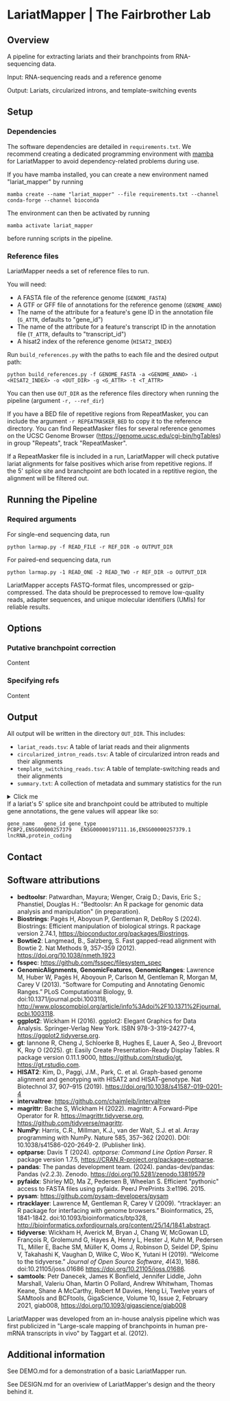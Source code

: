 # LariatMapper | The Fairbrother Lab

## Overview

A pipeline for extracting lariats and their branchpoints from RNA-sequencing data. 

Input: RNA-sequencing reads and a reference genome

Output: Lariats, circularized introns, and template-switching events

## Setup

### Dependencies
The software dependencies are detailed in `requirements.txt`. We recommend creating a dedicated programming environment with [mamba](https://mamba.readthedocs.io/en/latest/user_guide/mamba.html) for LariatMapper to avoid dependency-related problems during use.

If you have mamba installed, you can create a new environment named "lariat_mapper" by running

	mamba create --name "lariat_mapper" --file requirements.txt --channel conda-forge --channel bioconda

The environment can then be activated by running

	mamba activate lariat_mapper
 
before running scripts in the pipeline.

### Reference files
LariatMapper needs a set of reference files to run. 

You will need:
- A FASTA file of the reference genome (`GENOME_FASTA`)
- A GTF or GFF file of annotations for the reference genome (`GENOME_ANNO`)
- The name of the attribute for a feature's gene ID in the annotation file (`G_ATTR`, defaults to "gene_id")
- The name of the attribute for a feature's transcript ID in the annotation file (`T_ATTR`, defaults to "transcript_id")
- A hisat2 index of the reference genome (`HISAT2_INDEX`)

Run `build_references.py` with the paths to each file and the desired output path:

	python build_references.py -f GENOME_FASTA -a <GENOME_ANNO> -i <HISAT2_INDEX> -o <OUT_DIR> -g <G_ATTR> -t <T_ATTR>

You can then use `OUT_DIR` as the reference files directory when running the pipeline (argument `-r, --ref_dir`)

If you have a BED file of repetitive regions from RepeatMasker, you can include the argument `-r REPEATMASKER_BED` to copy it to the reference directory. You can find RepeatMasker files for several reference genomes on the UCSC Genome Browser (https://genome.ucsc.edu/cgi-bin/hgTables) in group "Repeats", track "RepeatMasker". 

If a RepeatMasker file is included in a run, LariatMapper will check putative lariat alignments for false positives which arise from repetitive regions. If the 5' splice site and branchpoint are both located in a reptitive region, the alignment will be filtered out.


## Running the Pipeline
### Required arguments 
For single-end sequencing data, run

	python larmap.py -f READ_FILE -r REF_DIR -o OUTPUT_DIR

For paired-end sequencing data, run

	python larmap.py -1 READ_ONE -2 READ_TWO -r REF_DIR -o OUTPUT_DIR

LariatMapper accepts FASTQ-format files, uncompressed or gzip-compressed. The data should be preprocessed to remove low-quality reads, adapter sequences, and unique molecular identifiers (UMIs) for reliable results. 

## Options
### Putative branchpoint correction
Content

### Specifying refs
Content


## Output
All output will be written in the directory `OUT_DIR`. This includes:

- `lariat_reads.tsv`: A table of lariat reads and their alignments
- `circularized_intron_reads.tsv`: A table of circularized intron reads and their alignments
- `template_switching_reads.tsv`: A table of template-switching reads and their alignments
- `summary.txt`: A collection of metadata and summary statistics for the run

<details>
	<summary>Click me</summary>
`lariat_reads.tsv` and  columns:

- read_id: The read's ID (unique)
- gene_id*: The ID of the gene(s) that produced the lariat
- chrom: The chromosome of the gene that produced the lariat
- strand: The strand of the gene that produced the lariat. "+" for the forward strand and "-" for the reverse strand
- fivep_pos: The genomic position of the lariat's 5' splice site 
- bp_pos: The genomic position of the branchpoint 
- threep_pos: The genomic position of the closest 3' splice site that is downstream of the branchpoint
- bp_dist_to_threep: The distance of the branchpoint from the 3' splice site in nucleotides. Always negative
- read_is_reverse: "False" if the RNA-seq read's sequence matches the source intron's sequence, "True" if it matches the reverse-complement
- read_bp_pos: The position of the branchpoint in the read
- read_seq: The read's sequence 
- read_bp_nt: The nucleotide of the branchpoint according to the read. Reverse-complemented if read_is_reverse is "True"
- genomic_bp_nt: The nucleotide of the branchpoint according to the reference genome. Reverse-complemented if strand is "-"
- genomic_bp_context: The genomic sequence from positions -8 to +8 of the branchpoint. Reverse-complemented if strand is "-"
- total_mapped_reads: The number of input reads that mapped linearly to the reference genome (identical across all rows)
*May be multiple comma-delimited values

`circularized_intron_reads.tsv` columns:
- read_id: The read's ID (unique)
- chrom: The intron's chromosome of the intron
- strand: The intron's strand. "+" for the forward strand and "-" for the reverse strand
- fivep_pos: The genomic position of the intron's 5' splice site 
- head_end_pos: The genomic position of the read head's end
- threep_pos: The genomic position of intron's 3' splice site 
- head_dist_to_threep: The distance of the read head's end from the 3' splice site in nucleotides. Always negative or 0
- read_is_reverse: "False" if the RNA-seq read's sequence matches the source intron's sequence, "True" if it matches the reverse-complement
- read_seq: The read's sequence 
- read_head_end_pos: The position of the read head's end in the read
- read_head_end_nt: The nucleotide of the read head's end according to the read. Reverse-complemented if read_is_reverse is "True"
- head_end_nt: The nucleotide of the read head's end according to the reference genome. Reverse-complemented if strand is "-"
- head_end_context: The genomic sequence from positions -8 to +8 of the read head's end. Reverse-complemented if strand is "-"
- gene_id*: The intron's gene ID(s)
*May be multiple comma-delimited values


`template_switching_reads.tsv` columns:

- read_id: The read's ID (unique)
- fivep_sites*: The 5' splice site(s) that mapped to the read. Format is \<chromosome>;\<strand>;\<position>,...
- temp_switch_sites*: The possible location(s) to which the reverse transcriptase transfered. Format is \<chromosome>;\<position>,...
- read_seq*: The read's sequence(s)
- fivep_seq*: The 5' splice sites' sequence(s)
- genomic_bp_context*: The genomic sequence(s) from positions -8 to +8 of the branchpoint. Reverse-complemented if strand is "-"
- read_bp_pos*: The position(s) of the branchpoint(s) in the read 

*May be multiple comma-delimited values

All position values are 0-based and inclusive. 
</details>
If a lariat's 5' splice site and branchpoint could be attributed to multiple gene annotations, the gene values will appear like so:

	gene_name	gene_id	gene_type
	PCBP2,ENSG00000257379	ENSG00000197111.16,ENSG00000257379.1	lncRNA,protein_coding

## Contact


## Software attributions
- **bedtoolsr**: Patwardhan, Mayura; Wenger, Craig D.; Davis, Eric S.; Phanstiel, Douglas H.: "Bedtoolsr: An R package for genomic data analysis and manipulation" (in preparation).
- **Biostrings**: Pagès H, Aboyoun P, Gentleman R, DebRoy S (2024). Biostrings: Efficient manipulation of biological strings. R package version 2.74.1, https://bioconductor.org/packages/Biostrings.
- **Bowtie2**: Langmead, B., Salzberg, S. Fast gapped-read alignment with Bowtie 2. Nat Methods 9, 357–359 (2012). https://doi.org/10.1038/nmeth.1923
- **fsspec**: https://github.com/fsspec/filesystem_spec
- **GenomicAlignments**, **GenomicFeatures**, **GenomicRanges**: Lawrence M, Huber W, Pagès H, Aboyoun P, Carlson M, Gentleman R, Morgan M, Carey V (2013). “Software for Computing and Annotating Genomic Ranges.” PLoS Computational Biology, 9. doi:10.1371/journal.pcbi.1003118, http://www.ploscompbiol.org/article/info%3Adoi%2F10.1371%2Fjournal.pcbi.1003118. 
- **ggplot2**: Wickham H (2016). ggplot2: Elegant Graphics for Data Analysis. Springer-Verlag New York. ISBN 978-3-319-24277-4, https://ggplot2.tidyverse.org.
- **gt**: Iannone R, Cheng J, Schloerke B, Hughes E, Lauer A, Seo J, Brevoort K, Roy O (2025). gt: Easily Create Presentation-Ready Display Tables. R package version 0.11.1.9000, https://github.com/rstudio/gt, https://gt.rstudio.com.
- **HISAT2**: Kim, D., Paggi, J.M., Park, C. et al. Graph-based genome alignment and genotyping with HISAT2 and HISAT-genotype. Nat Biotechnol 37, 907–915 (2019). https://doi.org/10.1038/s41587-019-0201-4
- **intervaltree**: https://github.com/chaimleib/intervaltree
- **magrittr**: Bache S, Wickham H (2022). magrittr: A Forward-Pipe Operator for R. https://magrittr.tidyverse.org, https://github.com/tidyverse/magrittr.  
- **NumPy**: Harris, C.R., Millman, K.J., van der Walt, S.J. et al. Array programming with NumPy. Nature 585, 357–362 (2020). DOI: 10.1038/s41586-020-2649-2. (Publisher link).
- **optparse**: Davis T (2024). _optparse: Command Line Option Parser_. R package version 1.7.5, <https://CRAN.R-project.org/package=optparse>.
- **pandas**: The pandas development team. (2024). pandas-dev/pandas: Pandas (v2.2.3). Zenodo. https://doi.org/10.5281/zenodo.13819579
- **pyfaidx**: Shirley MD, Ma Z, Pedersen B, Wheelan S. Efficient "pythonic" access to FASTA files using pyfaidx. PeerJ PrePrints 3:e1196. 2015. 
- **pysam**: https://github.com/pysam-developers/pysam
- **rtracklayer**: Lawrence M, Gentleman R, Carey V (2009). “rtracklayer: an R package for interfacing with genome browsers.” Bioinformatics, 25, 1841-1842. doi:10.1093/bioinformatics/btp328, http://bioinformatics.oxfordjournals.org/content/25/14/1841.abstract.
- **tidyverse**:   Wickham H, Averick M, Bryan J, Chang W, McGowan LD, François R, Grolemund G, Hayes A, Henry L, Hester J, Kuhn M, Pedersen TL, Miller E, Bache SM, Müller K, Ooms J, Robinson D, Seidel DP, Spinu V, Takahashi K, Vaughan D, Wilke C, Woo K, Yutani H (2019). “Welcome to the tidyverse.” _Journal of Open Source Software_, *4*(43), 1686. doi:10.21105/joss.01686 <https://doi.org/10.21105/joss.01686>.
- **samtools**: Petr Danecek, James K Bonfield, Jennifer Liddle, John Marshall, Valeriu Ohan, Martin O Pollard, Andrew Whitwham, Thomas Keane, Shane A McCarthy, Robert M Davies, Heng Li, Twelve years of SAMtools and BCFtools, GigaScience, Volume 10, Issue 2, February 2021, giab008, https://doi.org/10.1093/gigascience/giab008

LariatMapper was developed from an in-house analysis pipeline which was first publicized in "Large-scale mapping of branchpoints in human
pre-mRNA transcripts in vivo" by Taggart et al. (2012). 

## Additional information
See DEMO.md for a demonstration of a basic LariatMapper run.

See DESIGN.md for an overiview of LariatMapper's design and the theory behind it.